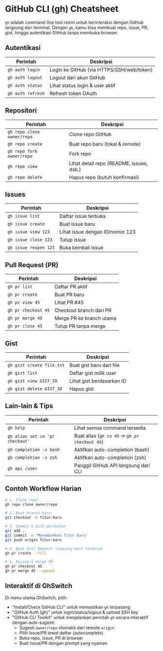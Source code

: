 # GitHub CLI (gh) Cheatsheet

`gh` adalah command-line tool resmi untuk berinteraksi dengan GitHub langsung dari terminal.
Dengan `gh`, kamu bisa membuat repo, issue, PR, gist, hingga autentikasi GitHub tanpa membuka browser.

## Autentikasi

| Perintah | Deskripsi |
|----------|-----------|
| `gh auth login` | Login ke GitHub (via HTTPS/SSH/web/token) |
| `gh auth logout` | Logout dari akun GitHub |
| `gh auth status` | Lihat status login & user aktif |
| `gh auth refresh` | Refresh token OAuth |

## Repositori

| Perintah | Deskripsi |
|----------|-----------|
| `gh repo clone owner/repo` | Clone repo GitHub |
| `gh repo create` | Buat repo baru (lokal & remote) |
| `gh repo fork owner/repo` | Fork repo |
| `gh repo view` | Lihat detail repo (README, issues, dsb.) |
| `gh repo delete` | Hapus repo (butuh konfirmasi) |

## Issues

| Perintah | Deskripsi |
|----------|-----------|
| `gh issue list` | Daftar issue terbuka |
| `gh issue create` | Buat issue baru |
| `gh issue view 123` | Lihat issue dengan ID/nomor 123 |
| `gh issue close 123` | Tutup issue |
| `gh issue reopen 123` | Buka kembali issue |

## Pull Request (PR)

| Perintah | Deskripsi |
|----------|-----------|
| `gh pr list` | Daftar PR aktif |
| `gh pr create` | Buat PR baru |
| `gh pr view 45` | Lihat PR #45 |
| `gh pr checkout 45` | Checkout branch dari PR |
| `gh pr merge 45` | Merge PR ke branch utama |
| `gh pr close 45` | Tutup PR tanpa merge |

## Gist

| Perintah | Deskripsi |
|----------|-----------|
| `gh gist create file.txt` | Buat gist baru dari file |
| `gh gist list` | Daftar gist milik user |
| `gh gist view GIST_ID` | Lihat gist berdasarkan ID |
| `gh gist delete GIST_ID` | Hapus gist |

## Lain-lain & Tips

| Perintah | Deskripsi |
|----------|-----------|
| `gh help` | Lihat semua command tersedia |
| `gh alias set co 'pr checkout'` | Buat alias (`gh co 45` → `gh pr checkout 45`) |
| `gh completion -s bash` | Aktifkan auto-completion (bash) |
| `gh completion -s zsh` | Aktifkan auto-completion (zsh) |
| `gh api /user` | Panggil GitHub API langsung dari CLI |

## Contoh Workflow Harian

```bash
# 1. Clone repo
gh repo clone owner/repo

# 2. Buat branch baru
git checkout -b fitur-baru

# 3. Commit & push perubahan
git add .
git commit -m "Menambahkan fitur baru"
git push origin fitur-baru

# 4. Buat Pull Request langsung dari terminal
gh pr create --fill

# 5. Review & merge PR
gh pr checkout 45
gh pr merge 45 --squash
```

## Interaktif di GhSwitch

Di menu utama GhSwitch, pilih:
- "Install/Check GitHub CLI" untuk memastikan `gh` terpasang
- "GitHub Auth (gh)" untuk login/status/logout & upload SSH key
- "GitHub CLI Toolkit" untuk menjalankan perintah `gh` secara interaktif dengan auto-sugesti:
  - Sugesti `owner/repo` otomatis dari remote `origin`
  - Pilih Issue/PR lewat daftar (autocomplete)
  - Buka repo, issue, PR di browser
  - Buat Issue/PR dengan prompt yang nyaman
